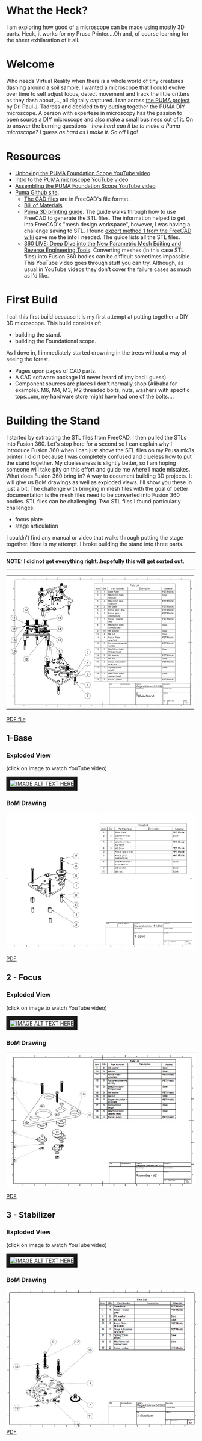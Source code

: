 # What the Heck?
I am exploring how good of a microscope can be made using mostly 3D parts.  Heck, it works for my Prusa Printer....Oh and, of course learning for the sheer exhilaration of it all.
# Welcome
Who needs Virtual Reality when there is a whole world of tiny creatures dashing around a soil sample.  I wanted a microscope that I could evolve over time to self adjust focus, detect movement and track the little critters as they dash about,..., all digitally captured.  I ran across [the PUMA project](https://www.optarc.co.uk/products/puma-products/) by Dr. Paul J. Tadross and decided to try putting together the PUMA DIY microscope.  A person with expertese in microscopy has the passion to open source a DIY microscope and also make a small business out of it. On to answer the burning questions -  _how hard can it be to make a Puma microscope?_  I guess _as hard as I make it_. So off I go!
# Resources
- [Unboxing the PUMA Foundation Scope YouTube video](https://www.youtube.com/watch?v=EfecD0UGLDQ)
- [Intro to the PUMA microscope YouTube video](https://www.youtube.com/watch?v=7UbkrZyNgpo)
- [Assembling the PUMA Foundation Scope YouTube video](https://www.youtube.com/watch?v=C-2vRsHi46c)
- [Puma Github site](https://github.com/TadPath/PUMA).  
    - [The CAD files](https://github.com/TadPath/PUMA/tree/main/FreeCAD) are in FreeCAD's file format. 
    - [Bill of Materials](https://github.com/TadPath/PUMA/tree/main/Bill_of_Materials)  
    - [Puma 3D printing guide](https://github.com/TadPath/PUMA/blob/943e9fdd85a75a0f66877ff655aecd6222ea8cb0/3D_Printing/PUMA_3D_Printing_Guide.pdf).  The guide walks through how to use FreeCAD to generate the STL files.  The information helped to get into FreeCAD's "mesh design workspace", however, I was having a challenge saving to STL. I found [export method 1 from the FreeCAD wiki](https://wiki.freecadweb.org/Export_to_STL_or_OBJ) gave me the info I needed.  The guide lists all the STL files.  
    - [360 LIVE: Deep Dive into the New Parametric Mesh Editing and Reverse Engineering Tools](https://www.youtube.com/watch?v=3tMEtHIJV6c).  Converting meshes (in this case STL files) into Fusion 360 bodies can be difficult sometimes impossible.  This YouTube video goes through stuff you can try.  Although, as usual in YouTube videos they don't cover the failure cases as much as I'd like.
# First Build
I call this first build because it is my first attempt at putting together a DIY 3D microscope.
This build consists of:
- building the stand.
- building the Foundational scope.

As I dove in, I immediately started drowning in the trees without a way of seeing the forest.  
- Pages upon pages of CAD parts.  
- A CAD software package I'd never heard of (my bad I guess).  
- Component sources are places I don't normally shop (Alibaba for example).  M6, M4, M3, M2 threaded bolts, nuts, washers with specific tops...um, my hardware store might have had one of the bolts....
# Building the Stand
I started by extracting the STL files from FreeCAD.  I then pulled the STLs into Fusion 360.  Let's stop here for a second so I can explain why I introduce Fusion 360 when I can just shove the STL files on my Prusa mk3s printer.  I did it because I was completely confused and clueless how to put the stand together.  My cluelessness is slightly better, so I am hoping someone will take pity on this effort and guide me where I made mistakes.  What does Fusion 360 bring in?  A way to document building 3D projects.  It will give us BoM drawings as well as exploded views.  I'll show you these in just a bit.  The challenge with bringing in mesh files with the goal of better documentation is the mesh files need to be converted into Fusion 360 bodies.  STL files can be challenging.  Two STL files I found particularly challenges:
- focus plate
- stage articulation

I couldn't find any manual or video that walks through putting the stage together.  Here is my attempt.  I broke building the stand into three parts.
_______________________________
__NOTE: I did not get everything right..hopefully this will get sorted out.__
_______________________________

![The Puma stand](images/PUMAstandDrawing.jpg)

[PDF file](https://github.com/solarslurpi/PumaBuddy/blob/f52439c8b1b514a02d744e74469203ae59990232/stand/Puma%20Stand%20Drawing%20v1.pdf)

## 1-Base
### Exploded View

(click on image to watch YouTube video)

<a href="http://www.youtube.com/watch?feature=player_embedded&v=iJgOUpIeiLo
" target="_blank"><img src="http://img.youtube.com/vi/iJgOUpIeiLo/0.jpg" 
alt="IMAGE ALT TEXT HERE" width="240" height="180" border="10" /></a>

### BoM Drawing
![Base Drawing](images/1-BaseDrawing.jpg)

[PDF](https://github.com/solarslurpi/PumaBuddy/blob/01cbbe87106be13944b3c225bc930370f290b2b4/stand/Drawings/1-Base%20Drawing%20v1.pdf)
## 2 - Focus
### Exploded View
(click on image to watch YouTube video)

<a href="http://www.youtube.com/watch?feature=player_embedded&v=XiMGDtzHzSQ
" target="_blank"><img src="http://img.youtube.com/vi/XiMGDtzHzSQ/0.jpg" 
alt="IMAGE ALT TEXT HERE" width="240" height="180" border="10" /></a>

### BoM Drawing
![focus Drawing](images/2-focusDrawing.jpg)

[PDF](https://github.com/solarslurpi/PumaBuddy/blob/721834b39df8f03a3f6df8d085082c20eaef00d0/stand/Drawings/2-focus%20Drawing%20v1.pdf)
## 3 - Stabilizer
### Exploded View
(click on image to watch YouTube video)

<a href="http://www.youtube.com/watch?feature=player_embedded&v=2HwezklRY6c
" target="_blank"><img src="http://img.youtube.com/vi/2HwezklRY6c/0.jpg" 
alt="IMAGE ALT TEXT HERE" width="240" height="180" border="10" /></a>

### BoM Drawing
![Stabilizer Drawing](images/3-Stabilizer.jpg)
[PDF](stand/Drawings/3-Stabilizer%20Drawing%20v1.pdf)

